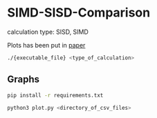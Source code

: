 # SIMD-SISD-Comparison
calculation type: SISD, SIMD

Plots has been put in [paper](SIMD_SISD_comparison.pdf)

````bash 
./{executable_file} <type_of_calculation>
````

## Graphs

````bash
pip install -r requirements.txt
````

````bash
python3 plot.py <directory_of_csv_files>
````



